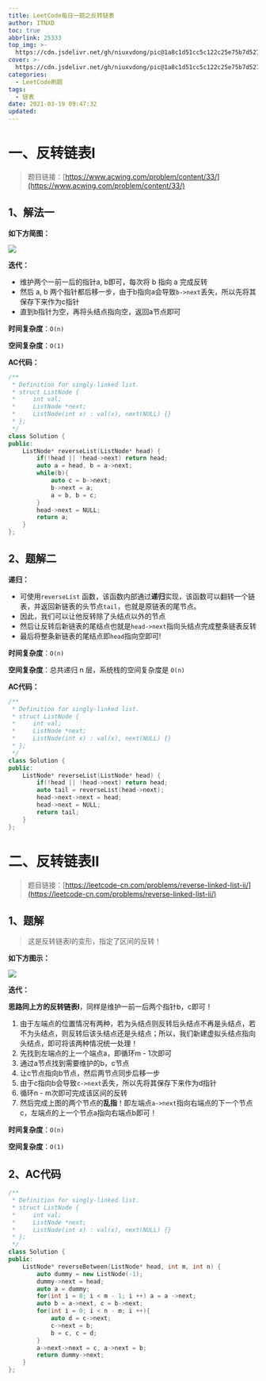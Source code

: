 ```yaml
---
title: LeetCode每日一题之反转链表
author: ITNXD
toc: true
abbrlink: 25333
top_img: >-
  https://cdn.jsdelivr.net/gh/niuxvdong/pic@1a8c1d51cc5c122c25e75b7d527e9c2a4d92312d/2021/03/19/76c3f0a2cb08d762f95fcf32f7bdda71.png
cover: >-
  https://cdn.jsdelivr.net/gh/niuxvdong/pic@1a8c1d51cc5c122c25e75b7d527e9c2a4d92312d/2021/03/19/76c3f0a2cb08d762f95fcf32f7bdda71.png
categories:
  - LeetCode刷题
tags:
  - 链表
date: 2021-03-19 09:47:32
updated:
---
```










# 一、反转链表I









> 题目链接：[https://www.acwing.com/problem/content/33/](https://www.acwing.com/problem/content/33/)





## 1、解法一





**如下方简图：**

![](https://cdn.jsdelivr.net/gh/niuxvdong/pic@182b2233ca636988b9d269312b590afb555e7d0c/2021/03/19/c593a61eccabce51a8d7688741514caa.png)



**迭代：**

- 维护两个一前一后的指针a, b即可，每次将 b 指向 a 完成反转
- 然后 a, b 两个指针都后移一步，由于b指向a会导致`b->next`丢失，所以先将其保存下来作为c指针
- 直到b指针为空，再将头结点指向空，返回a节点即可



**时间复杂度**：`O(n)​`

**空间复杂度**：`O(1)`



**AC代码：**



```c++
/**
 * Definition for singly-linked list.
 * struct ListNode {
 *     int val;
 *     ListNode *next;
 *     ListNode(int x) : val(x), next(NULL) {}
 * };
 */
class Solution {
public:
    ListNode* reverseList(ListNode* head) {
        if(!head || !head->next) return head;
        auto a = head, b = a->next;
        while(b){
            auto c = b->next;
            b->next = a;
            a = b, b = c;
        }
        head->next = NULL;
        return a;
    }
};
```



## 2、题解二



**递归：**

- 可使用`reverseList` 函数，该函数内部通过**递归**实现，该函数可以翻转一个链表，并返回新链表的头节点`tail`，也就是原链表的尾节点。
- 因此，我们可以让他反转除了头结点以外的节点
- 然后让反转后新链表的尾结点也就是`head->next`指向头结点完成整条链表反转
- 最后将整条新链表的尾结点即`head`指向空即可!



**时间复杂度**：`O(n)​`

**空间复杂度**：总共递归 n 层，系统栈的空间复杂度是 `O(n)`​





**AC代码：**





```c++
/**
 * Definition for singly-linked list.
 * struct ListNode {
 *     int val;
 *     ListNode *next;
 *     ListNode(int x) : val(x), next(NULL) {}
 * };
 */
class Solution {
public:
    ListNode* reverseList(ListNode* head) {
        if(!head || !head->next) return head;
        auto tail = reverseList(head->next);
        head->next->next = head;
        head->next = NULL;
        return tail;
    }
};
```











# 二、反转链表II







>题目链接：[https://leetcode-cn.com/problems/reverse-linked-list-ii/](https://leetcode-cn.com/problems/reverse-linked-list-ii/)



## 1、题解



> 这是反转链表I的变形，指定了区间的反转！



**如下方图示：**



![](https://cdn.jsdelivr.net/gh/niuxvdong/pic@latest/2020/08/03/83914c72b2707151b8a59258ab3aecc1.png)



**迭代：**

**思路同上方的反转链表I**，同样是维护一前一后两个指针b，c即可！

1. 由于左端点的位置情况有两种，若为头结点则反转后头结点不再是头结点，若不为头结点，则反转后该头结点还是头结点；所以，我们新建虚拟头结点指向头结点，即可将该两种情况统一处理！
2. 先找到左端点的上一个端点a，即循环m - 1次即可
3. 通过a节点找到需要维护的b，c节点
4. 让c节点指向b节点，然后两节点同步后移一步
5. 由于c指向b会导致`c->next`丢失，所以先将其保存下来作为d指针
6. 循环n - m次即可完成该区间的反转
7. 然后完成上图的两个节点的**乱指**！即左端点`a->next`指向右端点的下一个节点c，左端点的上一个节点a指向右端点b即可！





**时间复杂度**：`O(n)​`

**空间复杂度**：`O(1)`



## 2、AC代码







```c++
/**
 * Definition for singly-linked list.
 * struct ListNode {
 *     int val;
 *     ListNode *next;
 *     ListNode(int x) : val(x), next(NULL) {}
 * };
 */
class Solution {
public:
    ListNode* reverseBetween(ListNode* head, int m, int n) {
        auto dummy = new ListNode(-1);
        dummy->next = head;
        auto a = dummy;
        for(int i = 0; i < m - 1; i ++) a = a ->next;
        auto b = a->next, c = b->next;
        for(int i = 0; i < n - m; i ++){
            auto d = c->next;
            c->next = b;
            b = c, c = d;
        }
        a->next->next = c, a->next = b;
        return dummy->next;
    }
};
```

